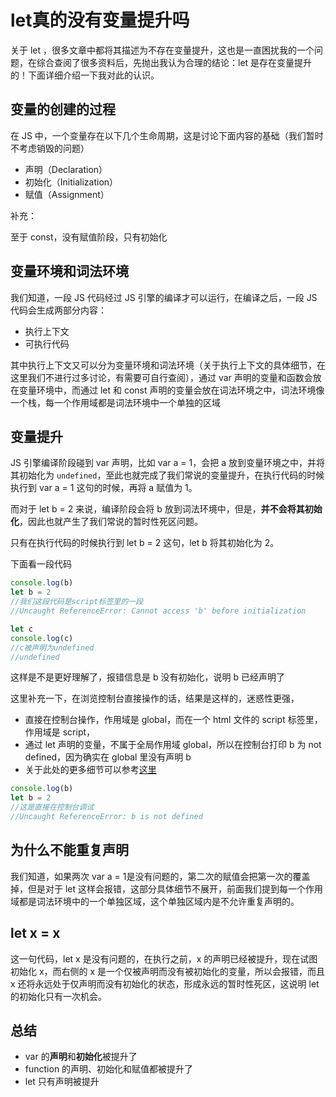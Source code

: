 # let真的没有变量提升吗

关于 let ，很多文章中都将其描述为不存在变量提升，这也是一直困扰我的一个问题，在综合查阅了很多资料后，先抛出我认为合理的结论：let 是存在变量提升的！下面详细介绍一下我对此的认识。

## 变量的创建的过程

在 JS 中，一个变量存在以下几个生命周期，这是讨论下面内容的基础（我们暂时不考虑销毁的问题）

* 声明（Declaration）
* 初始化（Initialization）
* 赋值（Assignment）

补充：

至于 const，没有赋值阶段，只有初始化

## 变量环境和词法环境

我们知道，一段 JS 代码经过 JS 引擎的编译才可以运行，在编译之后，一段 JS 代码会生成两部分内容：

* 执行上下文
* 可执行代码

其中执行上下文又可以分为变量环境和词法环境（关于执行上下文的具体细节，在这里我们不进行过多讨论，有需要可自行查阅），通过 var 声明的变量和函数会放在变量环境中，而通过 let 和 const 声明的变量会放在词法环境之中，词法环境像一个栈，每一个作用域都是词法环境中一个单独的区域

## 变量提升

JS 引擎编译阶段碰到 var 声明，比如 var a = 1，会把 a 放到变量环境之中，并将其初始化为 `undefined`，至此也就完成了我们常说的变量提升，在执行代码的时候执行到 var a = 1 这句的时候，再将 a 赋值为 1。

而对于 let b = 2 来说，编译阶段会将 b 放到词法环境中，但是，**并不会将其初始化**，因此也就产生了我们常说的暂时性死区问题。

只有在执行代码的时候执行到 let b = 2 这句，let b 将其初始化为 2。

下面看一段代码

``` js
console.log(b)
let b = 2
//我们这段代码是script标签里的一段
//Uncaught ReferenceError: Cannot access 'b' before initialization

let c
console.log(c)
//c被声明为undefined
//undefined
```

这样是不是更好理解了，报错信息是 b 没有初始化，说明 b 已经声明了

这里补充一下，在浏览控制台直接操作的话，结果是这样的，迷惑性更强，

* 直接在控制台操作，作用域是 global，而在一个 html 文件的 script 标签里，作用域是 script，
* 通过 let 声明的变量，不属于全局作用域 global，所以在控制台打印 b 为 not defined，因为确实在 global 里没有声明 b
* 关于此处的更多细节可以参考[这里](https://github.com/Advanced-Frontend/Daily-Interview-Question/issues/30)

``` js
console.log(b)
let b = 2
//这是直接在控制台调试
//Uncaught ReferenceError: b is not defined
```

## 为什么不能重复声明

我们知道，如果两次 var a = 1是没有问题的，第二次的赋值会把第一次的覆盖掉，但是对于 let 这样会报错，这部分具体细节不展开，前面我们提到每一个作用域都是词法环境中的一个单独区域，这个单独区域内是不允许重复声明的。

## let x = x

这一句代码，let x 是没有问题的，在执行之前，x 的声明已经被提升，现在试图初始化 x，而右侧的 x 是一个仅被声明而没有被初始化的变量，所以会报错，而且 x 还将永远处于仅声明而没有初始化的状态，形成永远的暂时性死区，这说明 let 的初始化只有一次机会。

## 总结

* var 的**声明**和**初始化**被提升了
* function 的声明、初始化和赋值都被提升了
* let 只有声明被提升